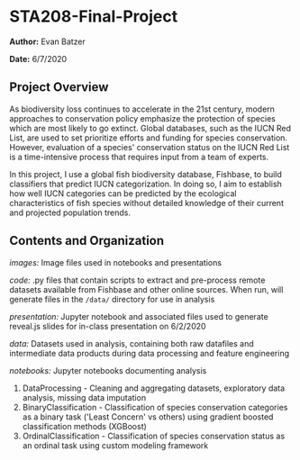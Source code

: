 # STA208-Final-Project
__Author:__ Evan Batzer 

__Date:__ 6/7/2020

## Project Overview
As biodiversity loss continues to accelerate in the 21st century, modern approaches to conservation policy emphasize the protection of species which are most likely to go extinct. Global databases, such as the IUCN Red List, are used to set prioritize efforts and funding for species conservation. However, evaluation of a species' conservation status on the IUCN Red List is a time-intensive process that requires input from a team of experts.

In this project, I use a global fish biodiversity database, Fishbase, to build classifiers that predict IUCN categorization. In doing so, I aim to establish how well IUCN categories can be predicted by the ecological characteristics of fish species without detailed knowledge of their current and projected population trends.

## Contents and Organization
_images:_ Image files used in notebooks and presentations

_code:_ .py files that contain scripts to extract and pre-process remote datasets available from Fishbase and other online sources. When run, will generate files in the `/data/` directory for use in analysis

_presentation:_ Jupyter notebook and associated files used to generate reveal.js slides for in-class presentation on 6/2/2020

_data:_ Datasets used in analysis, containing both raw datafiles and intermediate data products during data processing and feature engineering

_notebooks:_ Jupyter notebooks documenting analysis
1. DataProcessing - Cleaning and aggregating datasets, exploratory data analysis, missing data imputation
2. BinaryClassification - Classification of species conservation categories as a binary task ('Least Concern' vs others) using gradient boosted classification methods (XGBoost)
3. OrdinalClassification - Classification of species conservation status as an ordinal task using custom modeling framework
